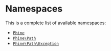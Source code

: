 Namespaces
==========

This is a complete list of available namespaces:

- [`Phine`](Phine)
- [`Phine\Path`](Phine/Path)
- [`Phine\Path\Exception`](Phine/Path/Exception)
